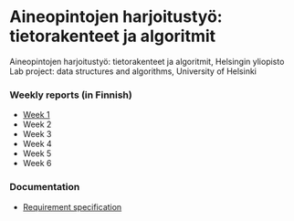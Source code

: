 ﻿# Aineopintojen harjoitustyö: tietorakenteet ja algoritmit
Aineopintojen harjoitustyö: tietorakenteet ja algoritmit, Helsingin yliopisto
Lab project: data structures and algorithms, University of Helsinki

### Weekly reports (in Finnish)
- [Week 1](docs/w1.md)
- Week 2
- Week 3
- Week 4
- Week 5
- Week 6

### Documentation
- [Requirement specification](docs/requirements.md)
